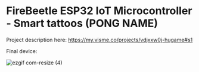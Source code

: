 # FireBeetle ESP32 IoT Microcontroller - Smart tattoos (PONG NAME)

Project description here:
https://my.visme.co/projects/vdjxxw0j-hugame#s1


Final device:

![ezgif com-resize (4)](https://user-images.githubusercontent.com/63125253/111843480-94d6a680-8901-11eb-8fd9-a4214746ab43.gif)


